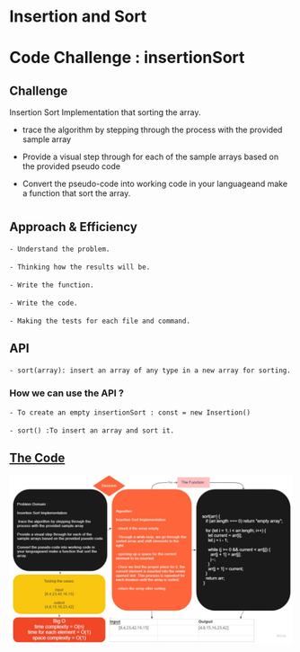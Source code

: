 # Insertion and Sort

# Code Challenge : insertionSort

## Challenge
<!-- Description of the challenge -->

Insertion Sort Implementation that sorting the array.

- trace the algorithm by stepping through the process with the provided sample array

- Provide a visual step through for each of the sample arrays based on the provided pseudo code

- Convert the pseudo-code into working code in your languageand make a function that sort the array.

#

## Approach & Efficiency
<!-- What approach did you take? Why? What is the Big O space/time for this approach? -->

    - Understand the problem.

    - Thinking how the results will be.

    - Write the function.

    - Write the code.

    - Making the tests for each file and command.

## API
<!-- Description of each method publicly available to your Linked List -->

    - sort(array): insert an array of any type in a new array for sorting.

### How we can use the API ?

    - To create an empty insertionSort : const = new Insertion()

    - sort() :To insert an array and sort it.

## [The Code](../insertationSort/)

![Sort](./assets/sort.jpg)
